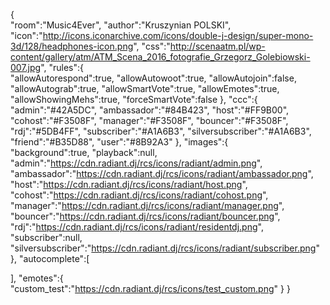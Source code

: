 {  
  "room":"Music4Ever",
  "author":"Kruszynian POLSKI",
  "icon":"http://icons.iconarchive.com/icons/double-j-design/super-mono-3d/128/headphones-icon.png",
  "css":"http://scenaatm.pl/wp-content/gallery/atm/ATM_Scena_2016_fotografie_Grzegorz_Golebiowski-007.jpg",
  "rules":{  
    "allowAutorespond":true,
    "allowAutowoot":true,
    "allowAutojoin":false,
    "allowAutograb":true,
    "allowSmartVote":true,
    "allowEmotes":true,
    "allowShowingMehs":true,
    "forceSmartVote":false
  },
  "ccc":{  
    "admin":"#42A5DC",
    "ambassador":"#84B423",
    "host":"#FF9B00",
    "cohost":"#F3508F",
    "manager":"#F3508F",
    "bouncer":"#F3508F",
    "rdj":"#5DB4FF",
    "subscriber":"#A1A6B3",
    "silversubscriber":"#A1A6B3",
    "friend":"#B35D88",
    "user":"#8B92A3"
  },
  "images":{  
    "background":true,
    "playback":null,
    "admin":"https://cdn.radiant.dj/rcs/icons/radiant/admin.png",
    "ambassador":"https://cdn.radiant.dj/rcs/icons/radiant/ambassador.png",
    "host":"https://cdn.radiant.dj/rcs/icons/radiant/host.png",
    "cohost":"https://cdn.radiant.dj/rcs/icons/radiant/cohost.png",
    "manager":"https://cdn.radiant.dj/rcs/icons/radiant/manager.png",
    "bouncer":"https://cdn.radiant.dj/rcs/icons/radiant/bouncer.png",
    "rdj":"https://cdn.radiant.dj/rcs/icons/radiant/residentdj.png",
    "subscriber":null,
    "silversubscriber":"https://cdn.radiant.dj/rcs/icons/radiant/subscriber.png"
  },
  "autocomplete":[  

  ],
  "emotes":{  
    "custom_test":"https://cdn.radiant.dj/rcs/icons/test_custom.png"
  }
}
